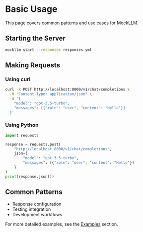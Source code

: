 # Basic Usage

This page covers common patterns and use cases for MockLLM.

## Starting the Server

```bash
mockllm start --responses responses.yml
```

## Making Requests

### Using curl

```bash
curl -X POST http://localhost:8000/v1/chat/completions \
  -H "Content-Type: application/json" \
  -d '{
    "model": "gpt-3.5-turbo",
    "messages": [{"role": "user", "content": "Hello"}]
  }'
```

### Using Python

```python
import requests

response = requests.post(
    "http://localhost:8000/v1/chat/completions",
    json={
        "model": "gpt-3.5-turbo",
        "messages": [{"role": "user", "content": "Hello"}]
    }
)
print(response.json())
```

## Common Patterns

- Response configuration
- Testing integration
- Development workflows

For more detailed examples, see the [Examples](../examples/testing.md) section.